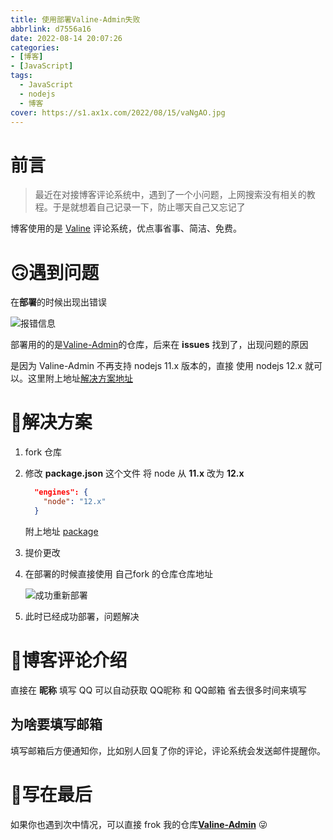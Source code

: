 ```yaml
---
title: 使用部署Valine-Admin失败
abbrlink: d7556a16
date: 2022-08-14 20:07:26
categories:
- [博客]
- [JavaScript]
tags:
  - JavaScript
  - nodejs
  - 博客 
cover: https://s1.ax1x.com/2022/08/15/vaNgAO.jpg
---
```


# 前言

> 最近在对接博客评论系统中，遇到了一个小问题，上网搜索没有相关的教程。于是就想着自己记录一下，防止哪天自己又忘记了

博客使用的是 [Valine](https://www.leancloud.cn/) 评论系统，优点事省事、简洁、免费。

# 🙃遇到问题

在**部署**的时候出现出错误

![报错信息](https://s1.ax1x.com/2022/08/15/vaYbsP.png)



部署用的的是[Valine-Admin](https://github.com/zhaojun1998/Valine-Admin)的仓库，后来在 **issues** 找到了，出现问题的原因

是因为 Valine-Admin 不再支持 nodejs 11.x 版本的，直接 使用 nodejs 12.x 就可以。这里附上地址[解决方案地址](https://github.com/zhaojun1998/Valine-Admin/pull/3)

# 🎉解决方案

1. fork 仓库

2. 修改 **package.json** 这个文件 将 node 从 **11.x** 改为 **12.x** 

   ```json
     "engines": {
       "node": "12.x"
     }
   ```

   

   附上地址 [package](https://github.com/jgckM/Valine-Admin/blob/master/package.json) 

3. 提价更改

4. 在部署的时候直接使用 自己fork 的仓库仓库地址

   ![成功重新部署](https://s1.ax1x.com/2022/08/15/vatJFe.png)

5. 此时已经成功部署，问题解决

# 🎨博客评论介绍

直接在 **昵称** 填写 QQ 可以自动获取 QQ昵称 和 QQ邮箱 省去很多时间来填写

## 为啥要填写邮箱

填写邮箱后方便通知你，比如别人回复了你的评论，评论系统会发送邮件提醒你。

# 🧵写在最后

如果你也遇到次中情况，可以直接 frok 我的仓库[**Valine-Admin**](https://github.com/jgckM/Valine-Admin) 😜
